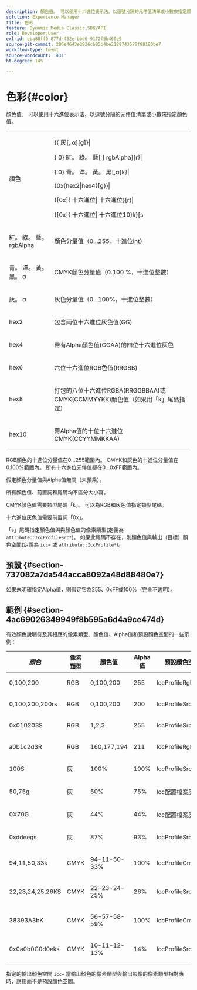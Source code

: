 ```yaml
---
description: 顏色值。 可以使用十六進位表示法、以逗號分隔的元件值清單或小數來指定顏色值。
solution: Experience Manager
title: 色彩
feature: Dynamic Media Classic,SDK/API
role: Developer,User
exl-id: eba88ff0-877d-432e-bbd6-9172f5b460e9
source-git-commit: 206e4643e3926cb85b4be2189743578f88180be7
workflow-type: tm+mt
source-wordcount: '431'
ht-degree: 14%

---
```


# 色彩{#color}

顏色值。 可以使用十六進位表示法、以逗號分隔的元件值清單或小數來指定顏色值。

<table id="simpletable_9EBE66066E854ABE978F8F7ADC66BDE3"> 
 <tr class="strow"> 
  <td class="stentry"> <p><span class="codeph"> <span class="varname"> 顏色</span> </span> </p></td> 
  <td class="stentry"> <p> <span class="codeph">{{<span class="varname"> 灰</span>[,<span class="varname"> α</span>][g]}|</span> </p> <p> <span class="codeph"> { 0}<span class="varname"> 紅</span>。<span class="varname"> 綠</span>。<span class="varname"> 藍</span>[ ]<span class="varname"> rgbAlpha</span>][r}|</span> </p> <p> <span class="codeph"> { 0}<span class="varname"> 青</span>。 <span class="varname"> 洋</span>。 <span class="varname"> 黃</span>。 <span class="varname"> 黑</span>[,α]k}|</span> </p> <p> <span class="codeph"> {0x{hex2|hex4}[g}}|</span> </p> <p> <span class="codeph">{[0x]{<span class="varname"> 十六進位</span>|<span class="varname"> 十六進位</span>}[r}|</span> </p> <p> <span class="codeph"> {[0x]{<span class="varname"> 十六進位</span>|<span class="varname"> 十六進位10</span>}k}[s</span> </p> </td> 
 </tr> 
 <tr class="strow"> 
  <td class="stentry"> <p><span class="codeph"> <span class="varname"> 紅</span>。 <span class="varname"> 綠</span>。 <span class="varname"> 藍</span>。 <span class="varname"> rgbAlpha</span></span> </p> </td> 
  <td class="stentry"> <p>顏色分量值（0...255，十進位int） </p> </td> 
 </tr> 
 <tr class="strow"> 
  <td class="stentry"> <p><span class="codeph"> <span class="varname"> 青</span>。 <span class="varname"> 洋</span>。 <span class="varname"> 黃</span>。 <span class="varname"> 黑</span>。 <span class="varname"> α</span></span> </p></td> 
  <td class="stentry"> <p>CMYK顏色分量值（0.100 %，十進位整數） </p></td> 
 </tr> 
 <tr class="strow"> 
  <td class="stentry"> <p><span class="codeph"> <span class="varname"> 灰</span>。 <span class="varname"> α</span></span> </p> </td> 
  <td class="stentry"> <p>灰色分量值（0...100%，十進位整數） </p> </td> 
 </tr> 
 <tr class="strow"> 
  <td class="stentry"> <p><span class="codeph"> <span class="varname"> hex2</span> </span> </p></td> 
  <td class="stentry"> <p>包含兩位十六進位灰色值(GG) </p></td> 
 </tr> 
 <tr class="strow"> 
  <td class="stentry"> <p><span class="codeph"> <span class="varname"> hex4</span> </span> </p> </td> 
  <td class="stentry"> <p>帶有Alpha顏色值(GGAA)的四位十六進位灰色 </p> </td> 
 </tr> 
 <tr class="strow"> 
  <td class="stentry"> <p><span class="codeph"> <span class="varname"> hex6</span> </span> </p> </td> 
  <td class="stentry"> <p>六位十六進位RGB色值(RRGBB) </p></td> 
 </tr> 
 <tr class="strow"> 
  <td class="stentry"> <p><span class="codeph"> <span class="varname"> hex8</span> </span> </p> </td> 
  <td class="stentry"> <p>打包的八位十六進位RGBA(RRGGBBAA)或CMYK(CCMMYYKK)顏色值（如果用「k」尾碼指定） </p></td> 
 </tr> 
 <tr class="strow"> 
  <td class="stentry"> <p><span class="codeph"> <span class="varname"> hex10</span> </span> </p></td> 
  <td class="stentry"> <p>帶Alpha值的十位十六進位CMYK(CCYYMMKKAA) </p> </td> 
 </tr> 
</table>

RGB顏色的十進位分量值在0...255範圍內。 CMYK和灰色的十進位分量值在0.100%範圍內。 所有十六進位元件值都在0...0xFF範圍內。

假定顏色分量值與Alpha值無關（未預乘）。

所有顏色值、前置詞和尾碼均不區分大小寫。

CMYK顏色值需要類型尾碼「k」。 可以為RGB和灰色值指定類型尾碼。

十六進位灰色值需要前置詞「0x」。

「s」尾碼指定顏色值與與顏色值的像素類型(定義為 `attribute::IccProfileSrc*`)。 如果此尾碼不存在，則顏色值與輸出（目標）顏色空間(定義為 `icc=` 或 `attribute::IccProfile*`)。

## 預設 {#section-737082a7da544acca8092a48d88480e7}

如果未明確指定Alpha值，則假定它為255、0xFF或100%（完全不透明）。

## 範例 {#section-4ac69026349949f8b595a6d4a9ce474d}

有效顏色說明符及其相應的像素類型、顏色值、Alpha值和預設顏色空間的一些示例：

<table id="table_1539E74A1EC545F1B5398D86A27079D1"> 
 <thead> 
  <tr> 
   <th class="entry"> <b> <i>顏色</i> </b> </th> 
   <th class="entry"> <b>像素類型</b> </th> 
   <th class="entry"> <b>顏色值</b> </th> 
   <th class="entry"> <b>Alpha值</b> </th> 
   <th class="entry"> <b>預設顏色空間 </b> </th> 
  </tr> 
 </thead>
 <tbody> 
  <tr> 
   <td> <p>0,100,200 </p> </td> 
   <td> <p>RGB </p> </td> 
   <td> <p>0,100,200 </p> </td> 
   <td> <p>255 </p> </td> 
   <td> <p> <span class="codeph"> IccProfileRgb</span> </p> </td> 
  </tr> 
  <tr> 
   <td> <p>0,100,200,200rs </p> </td> 
   <td> <p>RGB </p> </td> 
   <td> <p>0,100,200 </p> </td> 
   <td> <p>200 </p> </td> 
   <td> <p> <span class="codeph"> IccProfileSrcRgb</span> </p> </td> 
  </tr> 
  <tr> 
   <td> <p>0x010203S </p> </td> 
   <td> <p>RGB </p> </td> 
   <td> <p>1,2,3 </p> </td> 
   <td> <p>255 </p> </td> 
   <td> <p> <span class="codeph"> IccProfileSrcRgb</span> </p> </td> 
  </tr> 
  <tr> 
   <td> <p>a0b1c2d3R </p> </td> 
   <td> <p>RGB </p> </td> 
   <td> <p>160,177,194 </p> </td> 
   <td> <p>211 </p> </td> 
   <td> <p> <span class="codeph"> IccProfileRgb</span> </p> </td> 
  </tr> 
  <tr> 
   <td> <p>100S </p> </td> 
   <td> <p>灰 </p> </td> 
   <td> <p>100% </p> </td> 
   <td> <p>100% </p> </td> 
   <td> <p> <span class="codeph"> IccProfileSrcGray</span> </p> </td> 
  </tr> 
  <tr> 
   <td> <p>50,75g </p> </td> 
   <td> <p>灰 </p> </td> 
   <td> <p>50% </p> </td> 
   <td> <p>75% </p> </td> 
   <td> <p> <span class="codeph"> Icc配置檔案灰色</span> </p> </td> 
  </tr> 
  <tr> 
   <td> <p>0X70G </p> </td> 
   <td> <p>灰 </p> </td> 
   <td> <p>44% </p> </td> 
   <td> <p>44% </p> </td> 
   <td> <p> <span class="codeph"> Icc配置檔案灰色</span> </p> </td> 
  </tr> 
  <tr> 
   <td> <p>0xddeegs </p> </td> 
   <td> <p>灰 </p> </td> 
   <td> <p>87% </p> </td> 
   <td> <p>93% </p> </td> 
   <td> <p> <span class="codeph"> IccProfileSrcGray </span> </p> </td> 
  </tr> 
  <tr> 
   <td> <p>94,11,50,33k </p> </td> 
   <td> <p>CMYK </p> </td> 
   <td> <p>94-11-50-33% </p> </td> 
   <td> <p>100% </p> </td> 
   <td> <p> <span class="codeph"> IccProfileCmyk</span> </p> </td> 
  </tr> 
  <tr> 
   <td> <p>22,23,24,25,26KS </p> </td> 
   <td> <p>CMYK </p> </td> 
   <td> <p>22-23-24-25% </p> </td> 
   <td> <p>26% </p> </td> 
   <td> <p> <span class="codeph"> IccProfileSrcCmyk</span> </p> </td> 
  </tr> 
  <tr> 
   <td> <p>38393A3bK </p> </td> 
   <td> <p>CMYK </p> </td> 
   <td> <p>56-57-58-59% </p> </td> 
   <td> <p>100% </p> </td> 
   <td> <p> <span class="codeph"> IccProfileCmyk</span> </p> </td> 
  </tr> 
  <tr> 
   <td> <p>0x0a0b0C0d0eks </p> </td> 
   <td> <p>CMYK </p> </td> 
   <td> <p>10-11-12-13% </p> </td> 
   <td> <p>14% </p> </td> 
   <td> <p> <span class="codeph"> IccProfileSrcCmyk</span> </p> </td> 
  </tr> 
 </tbody> 
</table>

指定的輸出顏色空間 `icc=` 當輸出顏色的像素類型與輸出影像的像素類型相對應時，應用而不是預設顏色空間。

